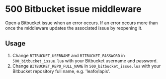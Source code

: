 # 500 Bitbucket issue middleware

Open a Bitbucket issue when an error occurs. If an error occurs more than once the middleware updates the associated issue by reopening it.

## Usage

1. Change `BITBUCKET_USERNAME` and `BITBUCKET_PASSWORD` in `500_bitbucket_issue.lua` with your Bitbucket username and password.
1. Change `BITBUCKET_REPO_FULL_NAME` in `500_bitbucket_issue.lua` with your Bitbucket repository full name, e.g. 'leafo/lapis'.
